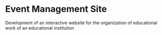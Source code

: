 <h1>Event Management Site</h1>
<p>Development of an interactive website for the organization of educational work of an educational institution</p>
